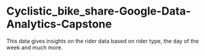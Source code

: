 # Cyclistic_bike_share-Google-Data-Analytics-Capstone
This data gives insights on the rider data based on rider type, the day of the week and much more.
